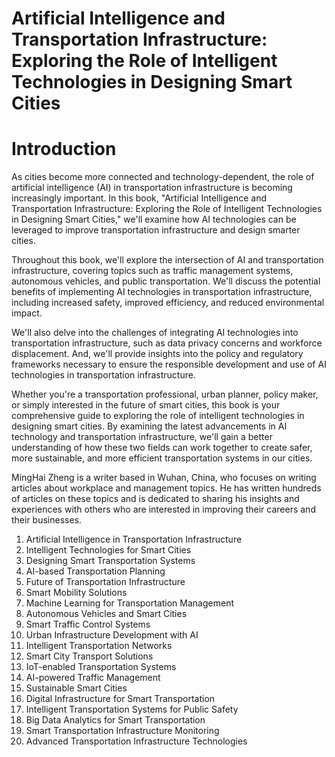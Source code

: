 # Artificial Intelligence and Transportation Infrastructure: Exploring the Role of Intelligent Technologies in Designing Smart Cities

# Introduction

As cities become more connected and technology-dependent, the role of artificial intelligence (AI) in transportation infrastructure is becoming increasingly important. In this book, "Artificial Intelligence and Transportation Infrastructure: Exploring the Role of Intelligent Technologies in Designing Smart Cities," we'll examine how AI technologies can be leveraged to improve transportation infrastructure and design smarter cities.

Throughout this book, we'll explore the intersection of AI and transportation infrastructure, covering topics such as traffic management systems, autonomous vehicles, and public transportation. We'll discuss the potential benefits of implementing AI technologies in transportation infrastructure, including increased safety, improved efficiency, and reduced environmental impact.

We'll also delve into the challenges of integrating AI technologies into transportation infrastructure, such as data privacy concerns and workforce displacement. And, we'll provide insights into the policy and regulatory frameworks necessary to ensure the responsible development and use of AI technologies in transportation infrastructure.

Whether you're a transportation professional, urban planner, policy maker, or simply interested in the future of smart cities, this book is your comprehensive guide to exploring the role of intelligent technologies in designing smart cities. By examining the latest advancements in AI technology and transportation infrastructure, we'll gain a better understanding of how these two fields can work together to create safer, more sustainable, and more efficient transportation systems in our cities.

MingHai Zheng is a writer based in Wuhan, China, who focuses on writing articles about workplace and management topics. He has written hundreds of articles on these topics and is dedicated to sharing his insights and experiences with others who are interested in improving their careers and their businesses.



1. Artificial Intelligence in Transportation Infrastructure
2. Intelligent Technologies for Smart Cities
3. Designing Smart Transportation Systems
4. AI-based Transportation Planning
5. Future of Transportation Infrastructure
6. Smart Mobility Solutions
7. Machine Learning for Transportation Management
8. Autonomous Vehicles and Smart Cities
9. Smart Traffic Control Systems
10. Urban Infrastructure Development with AI
11. Intelligent Transportation Networks
12. Smart City Transport Solutions
13. IoT-enabled Transportation Systems
14. AI-powered Traffic Management
15. Sustainable Smart Cities
16. Digital Infrastructure for Smart Transportation
17. Intelligent Transportation Systems for Public Safety
18. Big Data Analytics for Smart Transportation
19. Smart Transportation Infrastructure Monitoring
20. Advanced Transportation Infrastructure Technologies

